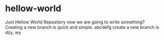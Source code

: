 # hellow-world
Just Hellow World Repository
now we are going to write something?
Creating a new branch is quick and simple.
abcdefg
create a new branch is dzy, wy
